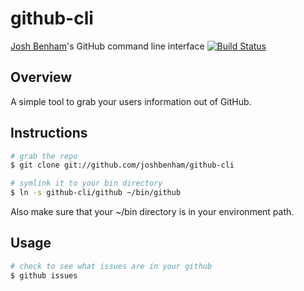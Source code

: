 github-cli
==========

[Josh Benham](http://joshbenham.net)'s GitHub command line interface
[![Build Status](https://secure.travis-ci.org/joshbenham/github-cli.png?branch=master)](http://travis-ci.org/joshbenham/github-cli)

Overview
--------

A simple tool to grab your users information out of GitHub.

Instructions
------------
```sh
# grab the repo
$ git clone git://github.com/joshbenham/github-cli

# symlink it to your bin directory
$ ln -s github-cli/github ~/bin/github
```

Also make sure that your ~/bin directory is in your environment path.

Usage
-------

```sh
# check to see what issues are in your github
$ github issues
```
